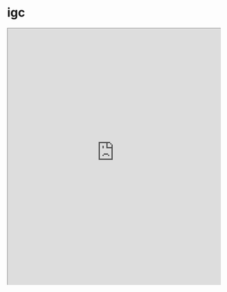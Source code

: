 # igc

<iframe src="http://www.staggeringbeauty.com/" style="border: 1px inset #ddd" width="498" height="598"></iframe>
